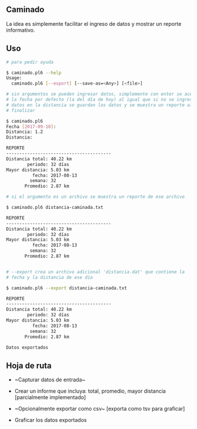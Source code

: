 Caminado
--------

La idea es simplemente facilitar el ingreso de datos y mostrar un reporte
informativo.

## Uso

```bash
# para pedir ayuda

$ caminado.pl6 --help
Usage:
  caminado.pl6 [--export] [--save-as=<Any>] [<file>]

# sin argumentos se pueden ingresar datos, simplemente con enter se acepta
# la fecha por defecto (la del día de hoy) al igual que si no se ingresan
# datos en la distancia se guardan los datos y se muestra un reporte al
# finalizar

$ caminado.pl6
Fecha [2017-09-10]:
Distancia: 1.2
Distancia:

REPORTE
----------------------------------------
Distancia total: 40.22 km
        periodo: 32 días
Mayor distancia: 5.03 km
          fecha: 2017-08-13
         semana: 32
       Promedio: 2.87 km

# si el argumento es un archivo se muestra un reporte de ese archivo

$ caminado.pl6 distancia-caminada.txt

REPORTE
----------------------------------------
Distancia total: 40.22 km
        periodo: 32 días
Mayor distancia: 5.03 km
          fecha: 2017-08-13
         semana: 32
       Promedio: 2.87 km


# --export crea un archivo adicional 'distancia.dat' que contiene la
# fecha y la distancia de ese día

$ caminado.pl6 --export distancia-caminada.txt

REPORTE
----------------------------------------
Distancia total: 40.22 km
        periodo: 32 días
Mayor distancia: 5.03 km
          fecha: 2017-08-13
         semana: 32
       Promedio: 2.87 km

Datos exportados

```

## Hoja de ruta

* ~Capturar datos de entrada~

* Crear un informe que incluya: total, promedio, mayor distancia
  [parcialmente implementado]

* ~Opcionalmente exportar como csv~ [exporta como tsv para graficar]

* Graficar los datos exportados
